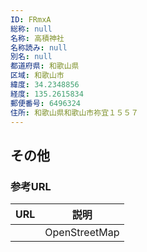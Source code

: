 ```yaml
---
ID: FRmxA
総称: null
名称: 高積神社
名称読み: null
別名: null
都道府県: 和歌山県
区域: 和歌山市
緯度: 34.2348856
経度: 135.2615834
郵便番号: 6496324
住所: 和歌山県和歌山市祢宜１５５７
---
```


## その他

### 参考URL

| URL | 説明          |
| --- | ------------- |
|     | OpenStreetMap |
